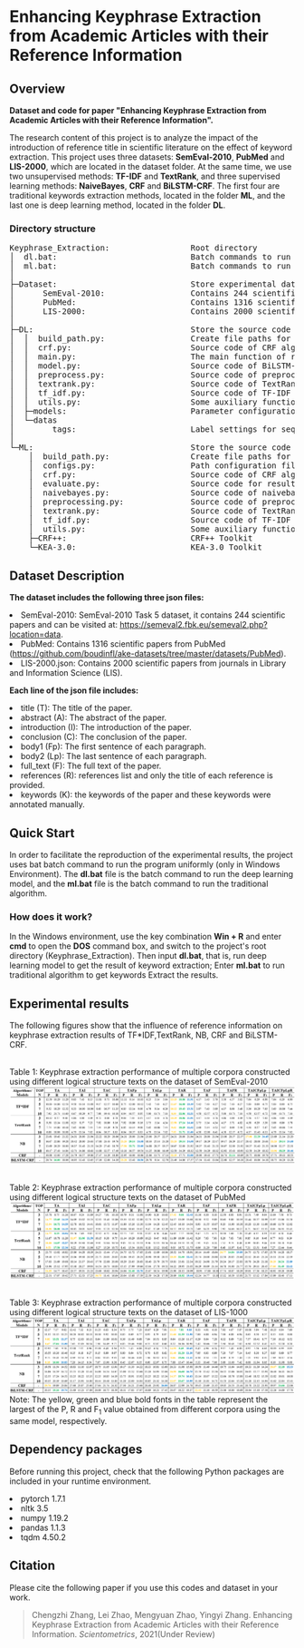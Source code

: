 #  Enhancing Keyphrase Extraction from Academic Articles with their Reference Information


## Overview
<b>Dataset and code for paper "Enhancing Keyphrase Extraction from Academic Articles with their Reference Information".</b>

The research content of this project is to analyze the impact 
of the introduction of reference title in scientific literature 
on the effect of keyword extraction. This project uses three 
datasets: <b>SemEval-2010</b>, <b>PubMed</b> and <b>LIS-2000</b>, which are located 
in the dataset folder. At the same time, we use two unsupervised 
methods: <b>TF-IDF</b> and <b>TextRank</b>, and three supervised learning methods:
<b>NaiveBayes</b>, <b>CRF</b> and <b>BiLSTM-CRF</b>. The first four are traditional keywords 
extraction methods, located in the folder <b>ML</b>, and the last one is deep 
learning method, located in the folder <b>DL</b>.
### Directory structure
<pre>Keyphrase_Extraction:                 Root directory
│  dl.bat:                            Batch commands to run deep learning model
│  ml.bat:                            Batch commands to run traditional models
│ 
├─Dataset:                            Store experimental datasets
│      SemEval-2010:                  Contains 244 scientific papers 
│      PubMed:                        Contains 1316 scientific papers
│      LIS-2000:                      Contains 2000 scientific papers
│ 
├─DL:                                 Store the source code of the deep learning model
│  │  build_path.py:                  Create file paths for saving preprocessed data
│  │  crf.py:                         Source code of CRF algorithm implementation(Use pytorch framework)
│  │  main.py:                        The main function of running the program
│  │  model.py:                       Source code of BiLSTM-CRF model
│  │  preprocess.py:                  Source code of preprocessing function
│  │  textrank.py:                    Source code of TextRank algorithm implementation.
│  │  tf_idf.py:                      Source code of TF-IDF algorithm implementation.
│  │  utils.py:                       Some auxiliary functions
│  ├─models:                          Parameter configuration of deep learning models
│  └─datas
│        tags:                        Label settings for sequence labeling
│ 
└─ML:                                 Store the source code of the traditional models
    │  build_path.py:                 Create file paths for saving preprocessed data
    │  configs.py:                    Path configuration file
    │  crf.py:                        Source code of CRF algorithm implementation(Use CRF++ Toolkit)
    │  evaluate.py:                   Source code for result evaluation
    │  naivebayes.py:                 Source code of naivebayes algorithm implementation(Use KEA-3.0 Toolkit)
    │  preprocessing.py:              Source code of preprocessing function
    │  textrank.py:                   Source code of TextRank algorithm implementation
    │  tf_idf.py:                     Source code of TF-IDF algorithm implementation
    │  utils.py:                      Some auxiliary functions
    ├─CRF++:                          CRF++ Toolkit
    └─KEA-3.0:                        KEA-3.0 Toolkit
</pre>

## Dataset Description

<b>The dataset includes the following three json files:</b>
<li> SemEval-2010: SemEval-2010 Task 5 dataset, it contains 244 scientific papers and can be visited at: 
<a href="https://semeval2.fbk.eu/semeval2.php?location=data">https://semeval2.fbk.eu/semeval2.php?location=data</a>. 
<li> PubMed: Contains 1316 scientific papers from PubMed 
(<a href="https://github.com/boudinfl/ake-datasets/tree/master/datasets/PubMed">https://github.com/boudinfl/ake-datasets/tree/master/datasets/PubMed</a>).
<li> LIS-2000.json: Contains 2000 scientific papers from journals in Library and Information Science (LIS).

<b>Each line of the json file includes: </b>
<li>title (T): The title of the paper.
<li>abstract (A): The abstract of the paper.
<li>introduction (I): The introduction of the paper.
<li>conclusion (C): The conclusion of the paper.
<li>body1 (Fp): The first sentence of each paragraph.
<li>body2 (Lp): The last sentence of each paragraph.
<li>full_text (F): The full text of the paper.
<li>references (R): references list and only the title of each reference is provided.
<li>keywords (K): the keywords of the paper and these keywords were annotated manually.

## Quick Start
In order to facilitate the reproduction of the experimental results, 
the project uses bat batch command to run the program uniformly 
(only in Windows Environment). The <b>dl.bat</b> file is the batch command 
to run the deep learning model, and the <b>ml.bat</b> file is the batch command 
to run the traditional algorithm.

### How does it work?
In the Windows environment, use the key combination <b>Win + R</b> and enter <b>cmd</b>
to open the <b>DOS</b> command box, and switch to the project's root directory 
(Keyphrase_Extraction). Then input <b>dl.bat</b>, that is, run deep learning model 
to get the result of keyword extraction; Enter <b>ml.bat</b> to run traditional 
algorithm to get keywords Extract the results.

## Experimental results
The following figures show that the influence of reference information on keyphrase extraction results of TF*IDF,TextRank, NB, CRF and BiLSTM-CRF.
<br/><br/>

Table 1: Keyphrase extraction performance of multiple corpora constructed using different logical structure texts on the dataset of SemEval-2010
![RUNOOB icon](./imgs/img_1.png)
<br/><br/>

Table 2: Keyphrase extraction performance of multiple corpora constructed using different logical structure texts on the dataset of PubMed
![RUNOOB icon](./imgs/img_2.png)
<br/><br/>

Table 3: Keyphrase extraction performance of multiple corpora constructed using different logical structure texts on the dataset of LIS-1000
![RUNOOB icon](./imgs/img_3.png)
Note: The yellow, green and blue bold fonts in the table represent the largest of the P, R and F<sub>1</sub> value obtained from different corpora using the same model, respectively.

## Dependency packages
Before running this project, check that the following Python packages are 
included in your runtime environment.

<li>pytorch 1.7.1

<li>nltk 3.5

<li>numpy 1.19.2

<li>pandas 1.1.3

<li>tqdm 4.50.2


## Citation
Please cite the following paper if you use this codes and dataset in your work.
    
>Chengzhi Zhang, Lei Zhao, Mengyuan Zhao, Yingyi Zhang. Enhancing Keyphrase Extraction from Academic Articles with their Reference Information. *Scientometrics*, 2021(Under Review) 
